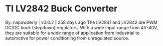 # TI LV2842 Buck Converter
By: napowderly | v0.0.2 | 258 days ago
The LV2841 and LV2842 are PWM DC/DC buck (stepdown) regulators. With a wide input range from 4V-40V, they are suitable for a wide range of application from industrial to automotive for power conditioning from unregulated source.
